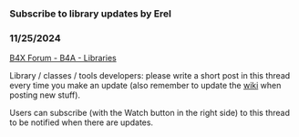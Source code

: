 ### Subscribe to library updates by Erel
### 11/25/2024
[B4X Forum - B4A - Libraries](https://www.b4x.com/android/forum/threads/25000/)

Library / classes / tools developers: please write a short post in this thread every time you make an update (also remember to update the [wiki](http://www.b4x.com/android/wiki/index.php/Libraries) when posting new stuff).  
  
Users can subscribe (with the Watch button in the right side) to this thread to be notified when there are updates.